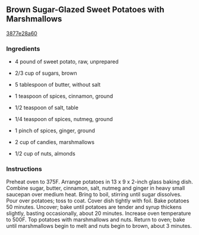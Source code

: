 ## Brown Sugar-Glazed Sweet Potatoes with Marshmallows

[3877e28a60](http://www.epicurious.com/recipes/food/views/brown-sugar-glazed-sweet-potatoes-with-marshmallows-813)

### Ingredients

 - 4 pound of sweet potato, raw, unprepared

 - 2/3 cup of sugars, brown

 - 5 tablespoon of butter, without salt

 - 1 teaspoon of spices, cinnamon, ground

 - 1/2 teaspoon of salt, table

 - 1/4 teaspoon of spices, nutmeg, ground

 - 1 pinch of spices, ginger, ground

 - 2 cup of candies, marshmallows

 - 1/2 cup of nuts, almonds

### Instructions

Preheat oven to 375F. Arrange potatoes in 13 x 9 x 2-inch glass baking dish. Combine sugar, butter, cinnamon, salt, nutmeg and ginger in heavy small saucepan over medium heat. Bring to boil, stirring until sugar dissolves. Pour over potatoes; toss to coat. Cover dish tightly with foil. Bake potatoes 50 minutes. Uncover; bake until potatoes are tender and syrup thickens slightly, basting occasionally, about 20 minutes. Increase oven temperature to 500F. Top potatoes with marshmallows and nuts. Return to oven; bake until marshmallows begin to melt and nuts begin to brown, about 3 minutes.